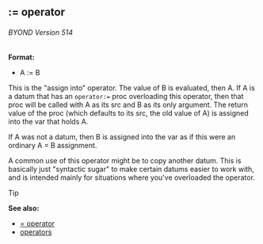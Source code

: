 ## := operator 
###### BYOND Version 514

**Format:**
+   A := B


This is the "assign into" operator. The value of B is
evaluated, then A. If A is a datum that has an `operator:=` proc
overloading this operator, then that proc will be called with A as its
src and B as its only argument. The return value of the proc (which
defaults to its src, the old value of A) is assigned into the var that
holds A. 

If A was not a datum, then B is assigned into the var
as if this were an ordinary A = B assignment. 

A common use of
this operator might be to copy another datum. This is basically just
"syntactic sugar" to make certain datums easier to work with, and is
intended mainly for situations where you\'ve overloaded the operator.

> [!TIP] 
> **See also:**
> +   [= operator](/ref/operator/=.md) 
> +   [operators](/ref/operator.md) 